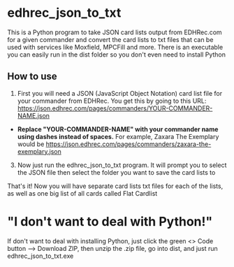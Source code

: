 # edhrec_json_to_txt
This is a Python program to take JSON card lists output from EDHRec.com for a given commander and convert the card lists to txt files that can be used with services like Moxfield, MPCFill and more. There is an executable you can easily run in the dist folder so you don't even need to install Python
## How to use
1. First you will need a JSON (JavaScript Object Notation) card list file for your commander from EDHRec. You get this by going to this URL: https://json.edhrec.com/pages/commanders/YOUR-COMMANDER-NAME.json
* **Replace "YOUR-COMMANDER-NAME" with your commander name using dashes instead of spaces.** For example, Zaxara The Exemplary would be https://json.edhrec.com/pages/commanders/zaxara-the-exemplary.json
3. Now just run the edhrec_json_to_txt program. It will prompt you to select the JSON file then select the folder you want to save the card lists to

That's it! Now you will have separate card lists txt files for each of the lists, as well as one big list of all cards called Flat Cardlist 

# "I don't want to deal with Python!"
If don't want to deal with installing Python, just click the green <> Code button --> Download ZIP, then unzip the .zip file, go into dist, and just run edhrec_json_to_txt.exe
